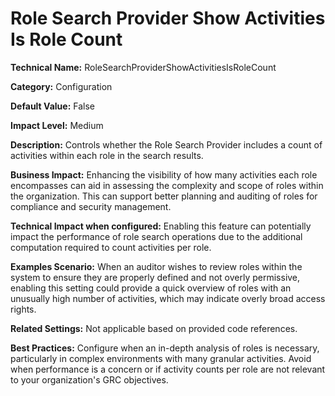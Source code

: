# Role Search Provider Show Activities Is Role Count

**Technical Name:** RoleSearchProviderShowActivitiesIsRoleCount

**Category:** Configuration

**Default Value:** False

**Impact Level:** Medium

**Description:** Controls whether the Role Search Provider includes a count of activities within each role in the search results.

**Business Impact:** Enhancing the visibility of how many activities each role encompasses can aid in assessing the complexity and scope of roles within the organization. This can support better planning and auditing of roles for compliance and security management.

**Technical Impact when configured:** Enabling this feature can potentially impact the performance of role search operations due to the additional computation required to count activities per role.

**Examples Scenario:** When an auditor wishes to review roles within the system to ensure they are properly defined and not overly permissive, enabling this setting could provide a quick overview of roles with an unusually high number of activities, which may indicate overly broad access rights.

**Related Settings:** Not applicable based on provided code references.

**Best Practices:** Configure when an in-depth analysis of roles is necessary, particularly in complex environments with many granular activities. Avoid when performance is a concern or if activity counts per role are not relevant to your organization's GRC objectives.